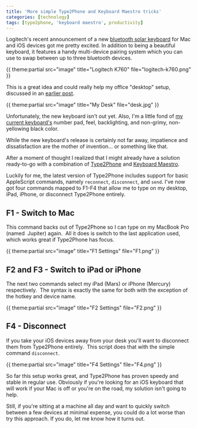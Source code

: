 ```yaml
---
title: 'More simple Type2Phone and Keyboard Maestro tricks'
categories: [technology]
tags: [type2phone, 'keyboard maestro', productivity]
---
```

Logitech's recent announcement of a new [bluetooth solar keyboard][1] for Mac and iOS devices got me pretty excited. In addition to being a beautiful keyboard, it features a handy multi-device pairing system which you can use to swap between up to three bluetooth devices.

   [1]: http://www.logitech.com/en-us/keyboards/keyboard/devices/Wireless-Solar-Keyboard-K760-for-Mac

{{ theme:partial src="image" title="Logitech K760" file="logitech-k760.png" }}

This is a great idea and could really help my office "desktop" setup, discussed in an [earlier post][3].

   [3]: http://themindfulbit.com/articles/2012/5/2/use-your-macs-keyboard-to-type-on-your-ipad-with-type2phone.html

{{ theme:partial src="image" title="My Desk" file="desk.jpg" }}

Unfortunately, the new keyboard isn't out yet. Also, I'm a little fond of [my current keyboard's][5] number pad, feel, backlighting, and non-grimy, non-yellowing black color.

   [5]: http://www.logitech.com/en-us/keyboards/keyboard/devices/illuminated-keyboard

While the new keyboard's release is certainly not far away, impatience and dissatisfaction are the mother of invention… or something like that. 

After a moment of thought I realized that I might already have a solution ready-to-go with a combination of [Type2Phone][6] and [Keyboard Maestro][7].

   [6]: http://itunes.apple.com/us/app/type2phone/id472717129?mt=12
   [7]: http://www.keyboardmaestro.com/main/

Luckily for me, the latest version of Type2Phone includes support for basic AppleScript commands, namely `reconnect`, `disconnect`, and `send`. I've now got four commands mapped to F1-F4 that allow me to type on my desktop, iPad, iPhone, or disconnect Type2Phone entirely.

## F1 - Switch to Mac

This command backs out of Type2Phone so I can type on my MacBook Pro (named  Jupiter) again.  All it does is switch to the last application used, which works great if Type2Phone has focus.

{{ theme:partial src="image" title="F1 Settings" file="F1.png" }}

## F2 and F3 - Switch to iPad or iPhone

The next two commands select my iPad (Mars) or iPhone (Mercury) respectively.  The syntax is exactly the same for both with the exception of the hotkey and device name.

{{ theme:partial src="image" title="F2 Settings" file="F2.png" }}

## F4 - Disconnect

If you take your iOS devices away from your desk you'll want to disconnect them from Type2Phone entirely.  This script does that with the simple command `disconnect`.

{{ theme:partial src="image" title="F4 Settings" file="F4.png" }}

So far this setup works great, and Type2Phone has proven speedy and stable in regular use. Obviously if you're looking for an iOS keyboard that will work if your Mac is off or you're on the road, my solution isn't going to help. 

Still, if you're sitting at a machine all day and want to quickly switch between a few devices at minimal expense, you could do a lot worse than try this approach. If you do, let me know how it turns out.